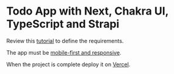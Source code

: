 # Todo App with Next, Chakra UI, TypeScript and Strapi

Review this [tutorial](https://strapi.io/blog/how-to-build-a-to-do-app-using-next-js-and-strapi-1) to define the requirements.

The app must be [mobile-first and responsive](https://chakra-ui.com/docs/styled-system/responsive-styles).

When the project is complete deploy it on [Vercel](https://vercel.com/docs/concepts/deployments/overview).
